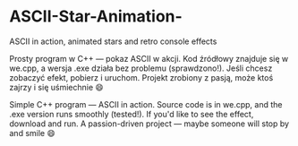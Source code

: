 # ASCII-Star-Animation-
ASCII in action,  animated stars and retro console effects

Prosty program w C++ — pokaz ASCII w akcji. Kod źródłowy znajduje się w we.cpp, a wersja .exe działa bez problemu (sprawdzono!). Jeśli chcesz zobaczyć efekt,  pobierz i uruchom. Projekt zrobiony z pasją, może ktoś zajrzy i się uśmiechnie 😄

Simple C++ program — ASCII in action. Source code is in we.cpp, and the .exe version runs smoothly (tested!). If you'd like to see the effect,  download and run. A passion-driven project — maybe someone will stop by and smile 😄
